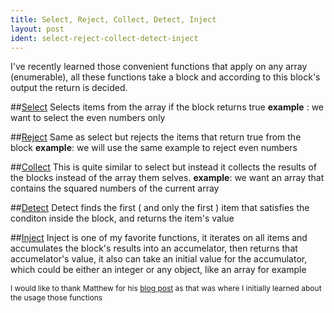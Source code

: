```yaml
---
title: Select, Reject, Collect, Detect, Inject
layout: post
ident: select-reject-collect-detect-inject
---
```

I've recently learned those convenient functions that apply on any array (enumerable), all these functions take a block and according to this block's output the return is decided.

##<a name='select'></a>[Select](#select)
Selects items from the array if the block returns true
**example** : we want to select the even numbers only
<script src="https://gist.github.com/coalwater/4082e2609d3c03370e82.js?file=select-example.rb"></script>

<!-- more -->
##<a name='reject'></a>[Reject](#reject)
Same as select but rejects the items that return true from the block
**example**: we will use the same example to reject even numbers
<script src="https://gist.github.com/coalwater/4082e2609d3c03370e82.js?file=reject-example.rb"></script>

##<a name='collect'></a>[Collect](#collect)
This is quite similar to select but instead it collects the results of the blocks instead of the array them selves.
**example**: we want an array that contains the squared numbers of the current array
<script src="https://gist.github.com/coalwater/4082e2609d3c03370e82.js?file=collect-example.rb"></script>

##<a name='detect'></a>[Detect](#detect)
Detect finds the first ( and only the first ) item that satisfies the conditon inside the block, and returns the item's value
<script src="https://gist.github.com/coalwater/4082e2609d3c03370e82.js?file=detect-example.rb"></script>

##<a name='inject'></a>[Inject](#inject)
Inject is one of my favorite functions, it iterates on all items and accumulates the block's results into an accumelator, then returns that accumelator's value, it also can take an initial value for the accumulator, which could be either an integer or any object, like an array for example
<script src="https://gist.github.com/coalwater/4082e2609d3c03370e82.js?file=inject-example.rb"></script>

<span style='font-size: 12px'>I would like to thank Matthew for his [blog post](http://matthewcarriere.com/2008/06/23/using-select-reject-collect-inject-and-detect/) as that was where I initially learned about the usage those functions</span>
